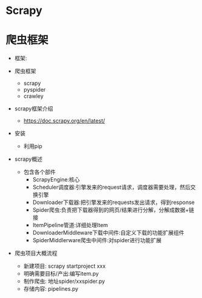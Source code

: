 # Scrapy
# 爬虫框架
- 框架:
- 爬虫框架
    - scrapy
    - pyspider
    - crawley
- scrapy框架介绍
    - https://doc.scrapy.org/en/latest/
    
- 安装
    - 利用pip        
- scrapy概述
    - 包含各个部件
        - ScrapyEngine:核心    
        - Scheduler调度器:引擎发来的request请求，调度器需要处理，然后交换引擎
        - Downloader下载器:把引擎发来的requests发出请求，得到response
        - Spider爬虫:负责把下载器得到的网页/结果进行分解，分解成数据+链接
        - ItemPipeline管道:详细处理Item
        - DownloaderMiddleware下载中间件:自定义下载的功能扩展组件
        - SpiderMiddlerware爬虫中间件:对spider进行功能扩展
- 爬虫项目大概流程
    - 新建项目: scrapy startproject xxx
    - 明确需要目标/产出:编写item.py
    - 制作爬虫: 地址spider/xxspider.py
    - 存储内容: pipelines.py        
        
        
        
        
        
        
        
        
        
        
        
